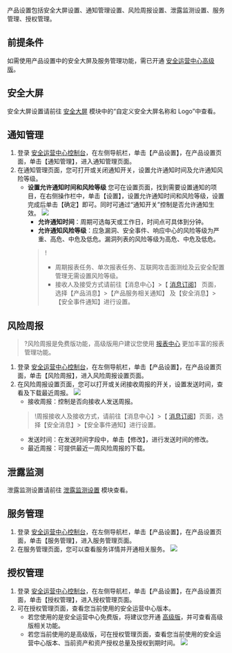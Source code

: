 
产品设置包括安全大屏设置、通知管理设置、风险周报设置、泄露监测设置、服务管理、授权管理。
## 前提条件
如需使用产品设置中的安全大屏及服务管理功能，需已开通 [安全运营中心高级版](https://buy.cloud.tencent.com/soc?type=new)。
## 安全大屏
安全大屏设置请前往 [安全大屏](https://cloud.tencent.com/document/product/664/41469) 模块中的“自定义安全大屏名称和 Logo”中查看。
## 通知管理
1. 登录 [安全运营中心控制台](https://console.cloud.tencent.com/ssav2/setting/notify)，在左侧导航栏，单击【产品设置】，在产品设置页面，单击【通知管理】，进入通知管理页面。
2. 在通知管理页面，您可打开或关闭通知开关，设置允许通知时间及允许通知风险等级。
	- **设置允许通知时间和风险等级**
您可在设置页面，找到需要设置通知的项目，在右侧操作栏中，单击【设置】，设置允许通知时间和风险等级，设置完成后单击【确定】即可。同时可通过“通知开关”控制是否允许通知生效。
![](https://main.qcloudimg.com/raw/f46f771cd737f48748f62bb9ae714d76.png)
		- **允许通知时间**：周期可选每天或工作日，时间点可具体到分钟。
		- **允许通知风险等级**：应急漏洞、安全事件、响应中心的风险等级为严重、高危、中危及低危。漏洞列表的风险等级为高危、中危及低危。
		>! 
		>- 周期报表任务、单次报表任务、互联网攻击面测绘及云安全配置管理无需设置风险等级。
		>- 接收人及接受方式请前往【消息中心】>【 [消息订阅](https://console.cloud.tencent.com/message/subscription)】 页面，选择【产品消息】>【产品服务相关通知】 及【安全消息】>【安全事件通知】进行设置。

## 风险周报
>?风险周报是免费版功能，高级版用户建议您使用 [报表中心](https://console.cloud.tencent.com/ssav2/report) 更加丰富的报表管理功能。
>
1. 登录 [安全运营中心控制台](https://console.cloud.tencent.com/ssav2/setting/report)，在左侧导航栏，单击【产品设置】，在产品设置页面，单击【风险周报】，进入风险周报设置页面。
2. 在风险周报设置页面，您可以打开或关闭接收周报的开关，设置发送时间，查看及下载最近周报。
![](https://main.qcloudimg.com/raw/0f3e9bfb0d8d4cdd9c519fd4a104226f.png)
	- 接收周报：控制是否向接收人发送周报。
	>!周报接收人及接收方式，请前往【消息中心】>【 [消息订阅](https://console.cloud.tencent.com/message/subscription)】页面，选择【安全消息】>【安全事件通知】进行设置。
	- 发送时间：在发送时间字段中，单击【修改】，进行发送时间的修改。
	- 最近周报：可提供最近一周风险周报的下载。
	

## 泄露监测
泄露监测设置请前往 [泄露监测设置](https://cloud.tencent.com/document/product/664/41831) 模块查看。
## 服务管理
1. 登录 [安全运营中心控制台](https://console.cloud.tencent.com/ssav2/setting/service)，在左侧导航栏，单击【产品设置】，在产品设置页面，单击【服务管理】，进入服务管理页面。
2. 在服务管理页面，您可以查看服务详情并开通相关服务。
![](https://main.qcloudimg.com/raw/16bbc9911d92a602002c534580405bfc.png)

## 授权管理
1. 登录 [安全运营中心控制台](https://console.cloud.tencent.com/ssav2/setting/auth)，在左侧导航栏，单击【产品设置】，在产品设置页面，单击【授权管理】，进入授权管理页面。
2. 可在授权管理页面，查看您当前使用的安全运营中心版本。
	- 若您使用的是安全运营中心免费版，将建议您开通 [高级版](https://buy.cloud.tencent.com/soc?type=new)，并可查看高级版相关功能。
	- 若您当前使用的是高级版，可在授权管理页面，查看您当前使用的安全运营中心版本、当前资产和资产授权总量及授权到期时间。
![](https://main.qcloudimg.com/raw/bd48a459300af13866f1d8b4a6af7bf0.png)



